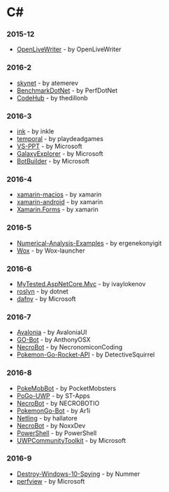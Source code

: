 # C#


### 2015-12
- [OpenLiveWriter](https://github.com/OpenLiveWriter/OpenLiveWriter) - by OpenLiveWriter

### 2016-2
- [skynet](https://github.com/atemerev/skynet) - by atemerev
- [BenchmarkDotNet](https://github.com/PerfDotNet/BenchmarkDotNet) - by PerfDotNet
- [CodeHub](https://github.com/thedillonb/CodeHub) - by thedillonb

### 2016-3
- [ink](https://github.com/inkle/ink) - by inkle
- [temporal](https://github.com/playdeadgames/temporal) - by playdeadgames
- [VS-PPT](https://github.com/Microsoft/VS-PPT) - by Microsoft
- [GalaxyExplorer](https://github.com/Microsoft/GalaxyExplorer) - by Microsoft
- [BotBuilder](https://github.com/Microsoft/BotBuilder) - by Microsoft

### 2016-4
- [xamarin-macios](https://github.com/xamarin/xamarin-macios) - by xamarin
- [xamarin-android](https://github.com/xamarin/xamarin-android) - by xamarin
- [Xamarin.Forms](https://github.com/xamarin/Xamarin.Forms) - by xamarin

### 2016-5
- [Numerical-Analysis-Examples](https://github.com/ergenekonyigit/Numerical-Analysis-Examples) - by ergenekonyigit
- [Wox](https://github.com/Wox-launcher/Wox) - by Wox-launcher

### 2016-6
- [MyTested.AspNetCore.Mvc](https://github.com/ivaylokenov/MyTested.AspNetCore.Mvc) - by ivaylokenov
- [roslyn](https://github.com/dotnet/roslyn) - by dotnet
- [dafny](https://github.com/Microsoft/dafny) - by Microsoft

### 2016-7
- [Avalonia](https://github.com/AvaloniaUI/Avalonia) - by AvaloniaUI
- [GO-Bot](https://github.com/AnthonyOSX/GO-Bot) - by AnthonyOSX
- [NecroBot](https://github.com/NecronomiconCoding/NecroBot) - by NecronomiconCoding
- [Pokemon-Go-Rocket-API](https://github.com/DetectiveSquirrel/Pokemon-Go-Rocket-API) - by DetectiveSquirrel

### 2016-8
- [PokeMobBot](https://github.com/PocketMobsters/PokeMobBot) - by PocketMobsters
- [PoGo-UWP](https://github.com/ST-Apps/PoGo-UWP) - by ST-Apps
- [NecroBot](https://github.com/NECROBOTIO/NecroBot) - by NECROBOTIO
- [PokemonGo-Bot](https://github.com/Ar1i/PokemonGo-Bot) - by Ar1i
- [Netling](https://github.com/hallatore/Netling) - by hallatore
- [NecroBot](https://github.com/NoxxDev/NecroBot) - by NoxxDev
- [PowerShell](https://github.com/PowerShell/PowerShell) - by PowerShell
- [UWPCommunityToolkit](https://github.com/Microsoft/UWPCommunityToolkit) - by Microsoft

### 2016-9
- [Destroy-Windows-10-Spying](https://github.com/Nummer/Destroy-Windows-10-Spying) - by Nummer
- [perfview](https://github.com/Microsoft/perfview) - by Microsoft
